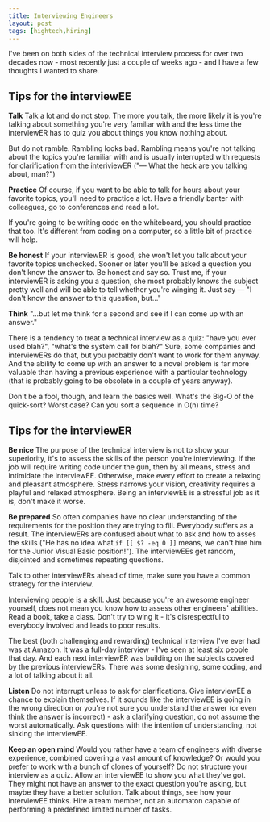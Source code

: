 ```yaml
---
title: Interviewing Engineers
layout: post
tags: [hightech,hiring]
---
```


I've been on both sides of the technical interview process for over two decades now - most recently just a couple of weeks ago - and I have a few thoughts I wanted to share.

## Tips for the interviewEE

**Talk** Talk a lot and do not stop. The more you talk, the more likely it is you're talking about something you're very familiar with and the less time the interviewER has to quiz you about things you know nothing about.

But do not ramble. Rambling looks bad. Rambling means you're not talking about the topics you're familiar with and is usually interrupted with requests for clarification from the interiviewER ("— What the heck are you talking about, man?")

**Practice** Of course, if you want to be able to talk for hours about your favorite topics, you'll need to practice a lot. Have a friendly banter with colleagues, go to conferences and read a lot.

If you're going to be writing code on the whiteboard, you should practice that too. It's different from coding on a computer, so a little bit of practice will help.

**Be honest** If your interviewER is good, she won't let you talk about your favorite topics unchecked. Sooner or later you'll be asked a question you don't know the answer to. Be honest and say so. Trust me, if your interviewER is asking you a question, she most probably knows the subject pretty well and will be able to tell whether you're winging it. Just say — "I don't know the answer to this question, but…"

**Think** "…but let me think for a second and see if I can come up with an answer."

There is a tendency to treat a technical interview as a quiz: "have you ever used blah?", "what's the system call for blah?" Sure, some companies and interviewERs do that, but you probably don't want to work for them anyway. And the ability to come up with an answer to a novel problem is far more valuable than having a previous experience with a particular technology (that is probably going to be obsolete in a couple of years anyway).

Don't be a fool, though, and learn the basics well. What's the Big-O of the quick-sort? Worst case? Can you sort a sequence in O(n) time?

## Tips for the interviewER

**Be nice** The purpose of the technical interview is not to show your superiority, it's to assess the skills of the person you're interviewing. If the job will require writing code under the gun, then by all means, stress and intimidate the interviewEE. Otherwise, make every effort to create a relaxing and pleasant atmosphere. Stress narrows your vision, creativity requires a playful and relaxed atmosphere. Being an interviewEE is a stressful job as it is, don't make it worse.

**Be prepared** So often companies have no clear understanding of the requirements for the position they are trying to fill. Everybody suffers as a result. The interviewERs are confused about what to ask and how to asses the skills ("He has no idea what `if [[ $? -eq 0 ]]` means, we can't hire him for the Junior Visual Basic position!"). The interviewEEs get random, disjointed and sometimes repeating questions.

Talk to other interviewERs ahead of time, make sure you have a common strategy for the interview.

Interviewing people is a skill. Just because you're an awesome engineer yourself, does not mean you know how to assess other engineers' abilities. Read a book, take a class. Don't try to wing it - it's disrespectful to everybody involved and leads to poor results.

The best (both challenging and rewarding) technical interview I've ever had was at Amazon. It was a full-day interview - I've seen at least six people that day. And each next interviewER was building on the subjects covered by the previous interviewERs. There was some designing, some coding, and a lot of talking about it all.

**Listen** Do not interrupt unless to ask for clarifications. Give interviewEE a chance to explain themselves. If it sounds like the interviewEE is going in the wrong direction or you're not sure you understand the answer (or even think the answer is incorrect) - ask a clarifying question, do not assume the worst automatically. Ask questions with the intention of understanding, not sinking the interviewEE.

**Keep an open mind** Would you rather have a team of engineers with diverse experience, combined covering a vast amount of knowledge? Or would you prefer to work with a bunch of clones of yourself? Do not structure your interview as a quiz. Allow an interviewEE to show you what they've got. They might not have an answer to the exact question you're asking, but maybe they have a better solution. Talk about things, see how your interviewEE thinks. Hire a team member, not an automaton capable of performing a predefined limited number of tasks.

